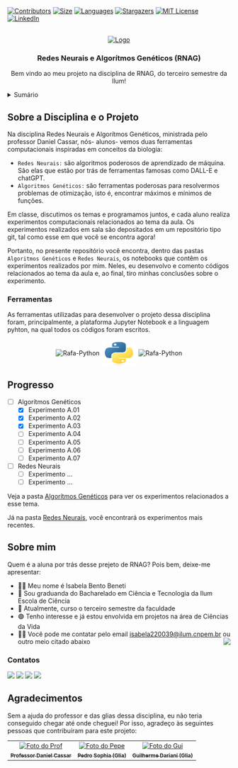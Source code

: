 
<!-- PROJECT SHIELDS -->
<!--
*** I'm using markdown "reference style" links for readability.
*** Reference links are enclosed in brackets [ ] instead of parentheses ( ).
*** See the bottom of this document for the declaration of the reference variables
*** for contributors-url, forks-url, etc. This is an optional, concise syntax you may use.
*** https://www.markdownguide.org/basic-syntax/#reference-style-links
-->
[![Contributors][contributors-shield]][contributors-url]
[![Size][size-shield]][size-url]
[![Languages][languages-shield]][languages-url]
[![Stargazers][stars-shield]][stars-url]
[![MIT License][license-shield]][license-url]
[![LinkedIn][linkedin-shield]][linkedin-url]



<!-- LOGO -->
<br />
<div align="center">
  <a href="![neural](https://user-images.githubusercontent.com/106626661/225796535-51b41213-8397-435d-ab94-dc64551a2da1.gif)">
    <img src="https://user-images.githubusercontent.com/106626661/225811805-76c7150a-dc12-4f2c-a09f-74b399f97e53.png" alt="Logo" width="220" height="220">
  </a>

  <h3 align="center">Redes Neurais e Algorítmos Genéticos (RNAG)</h3>

  <p align="center">
    Bem vindo ao meu projeto na disciplina de RNAG, do terceiro semestre da Ilum!
   
  </p>
</div>



<!-- Sumário -->
<details>
  <summary>Sumário</summary>
  <ol>
    <li>
      <a href="#sobre">Sobre a Disciplina e o Projeto</a>
      <ul>
        <li><a href="#ferramentas">Ferramentas</a></li>
      </ul>
    </li>
    <li><a href="#progresso">Progresso</a></li>
    <li>
      <a href="#isa">Sobre mim</a>
      <ul>
        <li><a href="#contato">Contatos</a></li>
      </ul>
    </li>
    <li><a href="#acknowledgments">Agradecimentos</a></li>
  </ol>
</details>



<!-- Sobre a Disciplina e o Projeto -->
## Sobre a Disciplina e o Projeto <a name="sobre"></a>

Na disciplina Redes Neurais e Algorítmos Genéticos, ministrada pelo professor Daniel Cassar, nós- alunos- vemos duas ferramentas computacionais inspiradas em conceitos da
biologia:
* `Redes Neurais:`  são algoritmos poderosos de aprendizado de máquina. São elas que estão por trás de ferramentas famosas como DALL-E e chatGPT.
* `Algoritmos Genéticos:` são ferramentas poderosas para resolvermos problemas de otimização, isto é, encontrar máximos e mínimos de funções.

Em classe, discutimos os temas e programamos juntos, e cada aluno realiza experimentos computacionais relacionados ao tema da aula. Os experimentos realizados em sala são depositados em um repositório tipo git, tal como esse em que você se encontra agora!

Portanto, no presente repositório você encontra, dentro das pastas  `Algoritmos Genéticos` e `Redes Neurais`, os notebooks que contêm os experimentos realizados por mim. Neles, eu desenvolvo e comento códigos relacionados ao tema da aula e, ao final, tiro minhas conclusões sobre o experimento.

### Ferramentas <a name="ferramentas"></a>

As ferramentas utilizadas para desenvolver o projeto dessa disciplina foram, principalmente, a plataforma Jupyter Notebook e a linguagem pyhton, na qual todos os códigos foram escritos.
</div>
<div align="center">
 <img align="center" alt="Rafa-Python" height="70" width="70" src= https://user-images.githubusercontent.com/106626661/225802823-3edf4493-8191-433f-9152-7e73b941aadb.png>
 <img align="center" alt="Rafa-Python" height="60" width="80" src="https://raw.githubusercontent.com/devicons/devicon/master/icons/python/python-original.svg">
 <img align="center" alt="Rafa-Python" height="60" width="60" src= https://user-images.githubusercontent.com/106626661/225802391-d24ac038-78b1-4b2d-8720-f5f9fb4dac9a.png>

</div>





<!-- Progresso -->
## Progresso <a name="progresso"></a>

- [ ] Algorítmos Genéticos
    - [x] Experimento A.01
    - [x] Experimento A.02
    - [x] Experimento A.03
    - [ ] Experimento A.04
    - [ ] Experimento A.05
    - [ ] Experimento A.06
    - [ ] Experimento A.07
    
- [ ] Redes Neurais
    - [ ] Experimento ...
    - [ ] Experimento ...

Veja a pasta [Algorítmos Genéticos](https://github.com/benetao/Redes_Neurais_Isabela_Beneti/tree/main/AlgoritmosGeneticos) para ver os experimentos relacionados a esse tema.

Já na pasta [Redes Neurais](https://github.com/benetao/Redes_Neurais_Isabela_Beneti/tree/main/RedesNeurais), você encontrará os experimentos mais recentes.


<!-- Sobre mim -->
## Sobre mim

Quem é a aluna por trás desse prejeto de RNAG? Pois bem, deixe-me apresentar:

- 🙋‍♀️ Meu nome é Isabela Bento Beneti
- 💜 Sou graduanda do Bacharelado em Ciência e Tecnologia da Ilum Escola de Ciência
- 👾 Atualmente, curso o terceiro semestre da faculdade
- 🟣 Tenho interesse e já estou envolvida em projetos na área de Ciências da Vida
- 🙆‍♀️ Você pode me contatar pelo email isabela220039@ilum.cnpem.br ou outro meio citado abaixo
  <img align="right"  src="https://user-images.githubusercontent.com/106626661/193426485-7901d706-9c84-4afd-9e91-e5b39dbdfd61.png">

<!-- CONTATO -->
### Contatos <a name="contato"></a>

<div>
  <a href="https://instagram.com/isa.beneti" target="_blank"><img src="https://img.shields.io/badge/-Instagram-%23E4405F?style=for-the-badge&logo=instagram&logoColor=white" target="_blank"></a>
  <a href = "mailto:isabela220039@ilum.cnpem.br"><img src="https://img.shields.io/badge/-Gmail-%23333?style=for-the-badge&logo=gmail&logoColor=white" target="_blank"></a>
  <a href="https://www.linkedin.com/in/isabela-bento-beneti-044183236" target="_blank"><img src="https://img.shields.io/badge/-LinkedIn-%230077B5?style=for-the-badge&logo=linkedin&logoColor=white" target="_blank"></a> 
  <a href="https://www.youtube.com/channel/UCvf7m3bDwbFaezDbe_Igg_w" target="_blank"><img src="https://img.shields.io/badge/YouTube-FF0000?style=for-the-badge&logo=youtube&logoColor=white" target="_blank"></a>


<!-- ACKNOWLEDGMENTS -->
## Agradecimentos <a name="acknowledgments"></a>

Sem a ajuda do professor e das glias dessa disciplina, eu não teria conseguido chegar até onde cheguei! Por isso, agradeço às seguintes pessoas que contribuíram para este projeto:

<table>
  <tr>
    <td align="center">
      <a href="#">
        <img src="https://user-images.githubusercontent.com/106626661/225807702-e7160618-f41a-4dd9-9fe7-b1bb6b3b79f9.png" width="100px;" alt="Foto do Prof"/><br>
        <sub>
          <b>Professor Daniel Cassar</b>
        </sub>
      </a>
    </td>
    <td align="center">
      <a href="#">
        <img src="https://user-images.githubusercontent.com/106626661/225807900-f34e75aa-cb89-43c7-9747-63f9eb6eec7b.png" width="100px;" alt="Foto do Pepe"/><br>
        <sub>
          <b>Pedro Sophia (Glia)</b>
        </sub>
      </a>
    </td>
    <td align="center">
      <a href="#">
        <img src="https://user-images.githubusercontent.com/106626661/225808282-8a7219bc-77e7-4626-a5f4-d80ea97c755d.png" width="100px;" alt="Foto do Gui"/><br>
        <sub>
          <b>Guilherme Dariani (Glia) </b>
        </sub>
      </a>
    </td>
  </tr>
</table>



<!-- MARKDOWN LINKS & IMAGES -->
<!-- https://www.markdownguide.org/basic-syntax/#reference-style-links -->
[contributors-shield]: https://img.shields.io/github/contributors/benetao/Redes_Neurais_Isabela_Beneti.svg?style=for-the-badge
[contributors-url]: https://github.com/benetao/Redes_Neurais_Isabela_Beneti/graphs/contributors
[forks-shield]: https://img.shields.io/github/forks/benetao/Redes_Neurais_Isabela_Beneti.svg?style=for-the-badge
[forks-url]: https://github.com/benetao/Redes_Neurais_Isabela_Beneti/network/members
[stars-shield]: https://img.shields.io/github/stars/benetao/Redes_Neurais_Isabela_Beneti.svg?style=for-the-badge
[stars-url]: https://github.com/benetao/Redes_Neurais_Isabela_Beneti/stargazers
[issues-shield]: https://img.shields.io/github/issues/benetao/Redes_Neurais_Isabela_Beneti.svg?style=for-the-badge
[issues-url]: https://github.com/benetao/Redes_Neurais_Isabela_Beneti/issues
[license-shield]: https://img.shields.io/github/license/benetao/Redes_Neurais_Isabela_Beneti.svg?style=for-the-badge
[license-url]: https://github.com/benetao/Redes_Neurais_Isabela_Beneti/blob/master/LICENSE.txt
[size-shield]: https://img.shields.io/github/repo-size/benetao/Redes_Neurais_Isabela_Beneti.svg?style=for-the-badge
[size-url]: https://github.com/benetao/Redes_Neurais_Isabela_Beneti/repo-size
[languages-shield]: https://img.shields.io/github/languages/count/benetao/Redes_Neurais_Isabela_Beneti.svg?style=for-the-badge
[languages-url]: https://github.com/benetao/Redes_Neurais_Isabela_Beneti//languages/count

[linkedin-shield]: https://img.shields.io/badge/-LinkedIn-black.svg?style=for-the-badge&logo=linkedin&colorB=555
[linkedin-url]: https://www.linkedin.com/in/isabela-bento-beneti-044183236/
[product-screenshot]: images/screenshot.png
[Next.js]:  <img src="https://user-images.githubusercontent.com/106626661/225801328-741dd00d-8359-40ee-8d73-df715a5813f6.png" alt="Logo" width="80" height="30">
[Next-url]: https://nextjs.org/
[React.js]: https://img.shields.io/badge/React-20232A?style=for-the-badge&logo=react&logoColor=61DAFB
[React-url]: https://reactjs.org/
[Vue.js]: https://img.shields.io/badge/Vue.js-35495E?style=for-the-badge&logo=vuedotjs&logoColor=4FC08D
[Vue-url]: https://vuejs.org/
[Angular.io]: https://img.shields.io/badge/Angular-DD0031?style=for-the-badge&logo=angular&logoColor=white
[Angular-url]: https://angular.io/
[Svelte.dev]: https://img.shields.io/badge/Svelte-4A4A55?style=for-the-badge&logo=svelte&logoColor=FF3E00
[Svelte-url]: https://svelte.dev/
[Laravel.com]: https://img.shields.io/badge/Laravel-FF2D20?style=for-the-badge&logo=laravel&logoColor=white
[Laravel-url]: https://laravel.com
[Bootstrap.com]: https://img.shields.io/badge/Bootstrap-563D7C?style=for-the-badge&logo=bootstrap&logoColor=white
[Bootstrap-url]: https://getbootstrap.com
[JQuery.com]: https://img.shields.io/badge/jQuery-0769AD?style=for-the-badge&logo=jquery&logoColor=white
[JQuery-url]: https://jquery.com 
